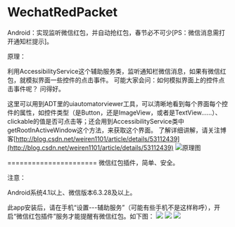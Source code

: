 # WechatRedPacket
Android：实现监听微信红包，并自动抢红包，春节必不可少[PS：微信消息需打开通知栏提示]。

原理：

利用AccessibilityService这个辅助服务类，监听通知栏微信消息，如果有微信红包，就模拟界面一些控件的点击事件。
可能大家会问：如何模拟界面上的控件点击事件呢？
问得好。

这里可以用到ADT里的uiautomatorviewer工具，可以清晰地看到每个界面每个控件的属性，如控件类型（是Button，还是ImageView，或者是TextView……）、
clickable的值是否可点击等；还会用到AccessibilityService类中getRootInActiveWindow这个方法，来获取这个界面。
了解详细讲解，请关注博客[http://blog.csdn.net/weiren1101/article/details/53112439](http://blog.csdn.net/weiren1101/article/details/53112439)
![原理图](https://github.com/Ericsongyl/WechatRedPacket/blob/master/pic/wrp1.png)

======================
微信红包插件，简单、安全。

注意：

Android系统4.1以上、微信版本6.3.28及以上。

此app安装后，请在手机“设置---辅助服务”（可能有些手机不是这样称呼），开启“微信红包插件”服务才能提醒有微信红包。如下图：
![](https://github.com/Ericsongyl/WechatRedPacket/blob/master/pic/wrp2.png)
![](https://github.com/Ericsongyl/WechatRedPacket/blob/master/pic/wrp3.png)
![](https://github.com/Ericsongyl/WechatRedPacket/blob/master/pic/wrp4.png)
